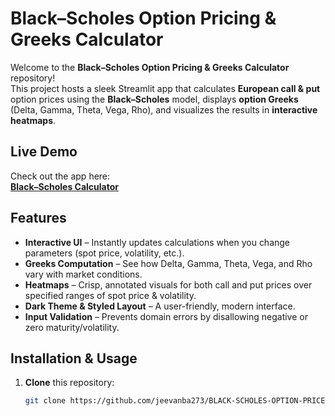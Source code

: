 # Black–Scholes Option Pricing & Greeks Calculator

Welcome to the **Black–Scholes Option Pricing & Greeks Calculator** repository!  
This project hosts a sleek Streamlit app that calculates **European call & put** option prices using the **Black–Scholes** model, displays **option Greeks** (Delta, Gamma, Theta, Vega, Rho), and visualizes the results in **interactive heatmaps**.

## Live Demo

Check out the app here:  
[**Black–Scholes Calculator**](https://blackschole.streamlit.app/#call-price-heatmap)

## Features

- **Interactive UI** – Instantly updates calculations when you change parameters (spot price, volatility, etc.).  
- **Greeks Computation** – See how Delta, Gamma, Theta, Vega, and Rho vary with market conditions.  
- **Heatmaps** – Crisp, annotated visuals for both call and put prices over specified ranges of spot price & volatility.  
- **Dark Theme & Styled Layout** – A user-friendly, modern interface.  
- **Input Validation** – Prevents domain errors by disallowing negative or zero maturity/volatility.  

## Installation & Usage

1. **Clone** this repository:
   ```bash
   git clone https://github.com/jeevanba273/BLACK-SCHOLES-OPTION-PRICE-CALCULATOR.git
